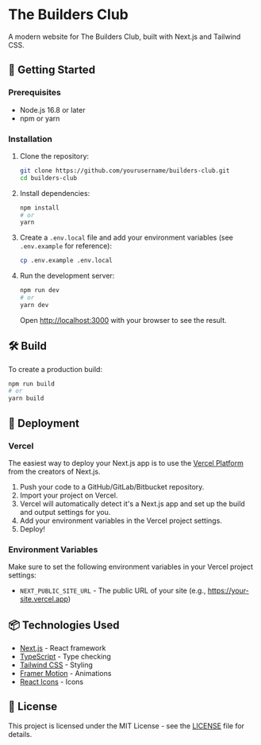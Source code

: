 # The Builders Club

A modern website for The Builders Club, built with Next.js and Tailwind CSS.

## 🚀 Getting Started

### Prerequisites

- Node.js 16.8 or later
- npm or yarn

### Installation

1. Clone the repository:
   ```bash
   git clone https://github.com/yourusername/builders-club.git
   cd builders-club
   ```

2. Install dependencies:
   ```bash
   npm install
   # or
   yarn
   ```

3. Create a `.env.local` file and add your environment variables (see `.env.example` for reference):
   ```bash
   cp .env.example .env.local
   ```

4. Run the development server:
   ```bash
   npm run dev
   # or
   yarn dev
   ```

   Open [http://localhost:3000](http://localhost:3000) with your browser to see the result.

## 🛠 Build

To create a production build:

```bash
npm run build
# or
yarn build
```

## 🚀 Deployment

### Vercel

The easiest way to deploy your Next.js app is to use the [Vercel Platform](https://vercel.com/new?utm_medium=default-template&filter=next.js&utm_source=create-next-app&utm_campaign=create-next-app-readme) from the creators of Next.js.

1. Push your code to a GitHub/GitLab/Bitbucket repository.
2. Import your project on Vercel.
3. Vercel will automatically detect it's a Next.js app and set up the build and output settings for you.
4. Add your environment variables in the Vercel project settings.
5. Deploy!

### Environment Variables

Make sure to set the following environment variables in your Vercel project settings:

- `NEXT_PUBLIC_SITE_URL` - The public URL of your site (e.g., https://your-site.vercel.app)

## 📦 Technologies Used

- [Next.js](https://nextjs.org/) - React framework
- [TypeScript](https://www.typescriptlang.org/) - Type checking
- [Tailwind CSS](https://tailwindcss.com/) - Styling
- [Framer Motion](https://www.framer.com/motion/) - Animations
- [React Icons](https://react-icons.github.io/react-icons/) - Icons

## 📝 License

This project is licensed under the MIT License - see the [LICENSE](LICENSE) file for details.
